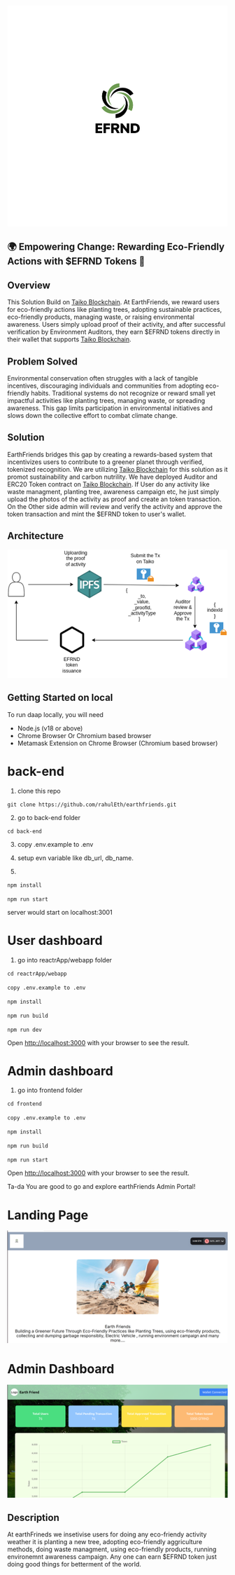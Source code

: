 ![Logo](docs/efrnd.svg)


## 🌍 Empowering Change: Rewarding Eco-Friendly Actions with $EFRND Tokens 🌱

## Overview

This Solution Build on [Taiko Blockchain](https://taiko.xyz). At EarthFriends, we reward users for eco-friendly actions like planting trees, adopting sustainable practices, eco-friendly products, managing waste, or raising environmental awareness. Users simply upload proof of their activity, and after successful verification by Environment Auditors, they earn $EFRND tokens directly in their wallet that supports [Taiko Blockchain](https://taiko.xyz).

## Problem Solved

Environmental conservation often struggles with a lack of tangible incentives, discouraging individuals and communities from adopting eco-friendly habits. Traditional systems do not recognize or reward small yet impactful activities like planting trees, managing waste, or spreading awareness. This gap limits participation in environmental initiatives and slows down the collective effort to combat climate change.

## Solution

EarthFriends bridges this gap by creating a rewards-based system that incentivizes users to contribute to a greener planet through verified, tokenized recognition. 
We are utilizing [Taiko Blockchain](https://taiko.xyz) for this solution as it promot sustainability and carbon nutrility. We have deployed Auditor and ERC20 Token contract on [Taiko Blockchain](https://taiko.xyz).
If User do any activity like waste managment, planting tree, awareness campaign etc, he just simply upload the photos of the activity as proof and create an token transaction. On the Other side admin will review and verify the activity and approve the token transaction and mint the $EFRND token to user's wallet.

## Architecture

![top](./docs/earth-friends-architecture.drawio.png)

## Getting Started on local 

To run daap locally, you will need

- Node.js (v18 or above)
- Chrome Browser Or Chromium based browser
- Metamask Extension on Chrome Browser (Chromium based browser)

# back-end

1. clone this repo

```
git clone https://github.com/rahulEth/earthfriends.git
```

2.  go to back-end folder

```
cd back-end
```

3. copy .env.example to .env 

4. setup evn variable like db_url, db_name.

5. 
```
npm install

npm run start

```
server would start on localhost:3001

# User dashboard

1. go into reactrApp/webapp folder

```
cd reactrApp/webapp

copy .env.example to .env 

npm install

npm run build

npm run dev

```
Open [http://localhost:3000](http://localhost:3000) with your browser to see the result.

# Admin dashboard

1. go into frontend folder

```
cd frontend

copy .env.example to .env 

npm install

npm run build

npm run start

```
Open [http://localhost:3000](http://localhost:3000) with your browser to see the result.


Ta-da You are good to go and explore earthFriends Admin Portal!

# Landing Page
![top](./docs/user-dashboard.png)


# Admin Dashboard
![top](./docs/admin-dashboard.png)




## Description

At earthFrineds we insetivise users for doing any eco-friendy activity weather it is planting a new tree, adopting eco-friendly aggriculture methods, doing waste managment, using eco-friendly products, running environemnt awareness campaign. Any one can earn $EFRND token just doing good things for betterment of the world. 